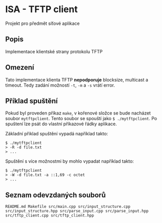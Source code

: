 # ISA - TFTP client

Projekt pro předmět síťové aplikace

## Popis

Implementace klientské strany protokolu TFTP

## Omezení

Tato implementace klienta TFTP **nepodporuje** blocksize, multicast a timeout.
Tedy zadání možností `-t`, `-m` a `-s` vrátí error.

## Příklad spuštění
Pokud byl proveden příkaz `make`, v kořenové složce se bude nacházet soubor `mytftpclient`.
Tento soubor se spouští jako `$ ./mytftpclient`. Po spuštení lze psát do vlastní příkazové
řádky aplikace.

Základní přiklad spuštění vypadá například takto:

```
$ ./mytftpclient
> -R -d file.txt
> ...
```

Spuštění s více možnostmi by mohlo vypadat například takto:

```
$ ./mytftpclient
> -W -d file.txt -a ::1,69 -c octet
> ...
```

## Seznam odevzdaných souborů

`
README.md
Makefile
src/main.cpp
src/input_structure.cpp
src/input_structure.hpp
src/parse_input.cpp
src/parse_input.hpp
src/tftp_client.cpp
src/tftp_client.hpp
`
